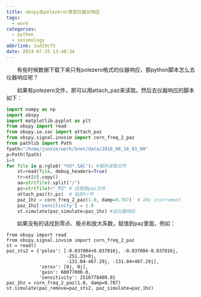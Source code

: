 ```yaml
---
title: obspy去polezeror类型仪器仪响应
tags:
  - work
categories:
  - python
  - seismology
abbrlink: 3ad19c75
date: 2024-07-25 13:40:34
---
```

&emsp;&emsp;有些时候数据下载下来只有polezero格式的仪器响应，那python脚本怎么去仪器响应呢？
<!--less-->
&emsp;&emsp;如果有polezero文件，那可以用attach_paz来读取。然后去仪器响应的脚本如下：
```python
import numpy as np
import obspy
import matplotlib.pyplot as plt
from obspy import read
from obspy.io.sac import attach_paz
from obspy.signal.invsim import corn_freq_2_paz
from pathlib import Path
fpath="/home/junxie/work/Snet/data/2016_08_16_01_00"
p=Path(fpath)
i=0
for file in p.rglob('*VX*.SAC'): #循环读取文件
    st=read(file, debug_headers=True)
    tr=st[0].copy()
    aa=str(file).split("/")
    pz=str(file)+"_PZ" # 这就是paz文件
    attach_paz(tr,pz)  # 贴到tr中
    paz_1hz = corn_freq_2_paz(1.0, damp=0.707)  # 1Hz instrument
    paz_1hz['sensitivity'] = 1.0
    st.simulate(paz_simulate=paz_1hz) #去仪器响应
```
&emsp;&emsp;如果没有的话找到零点、极点和放大系数，赋值到paz里面，例如：
```
from obspy import read
from obspy.signal.invsim import corn_freq_2_paz
st = read()
paz_sts2 = {'poles': [-0.037004+0.037016j, -0.037004-0.037016j,
                      -251.33+0j,
                      -131.04-467.29j, -131.04+467.29j],
            'zeros': [0j, 0j],
            'gain': 60077000.0,
            'sensitivity': 2516778400.0}
paz_1hz = corn_freq_2_paz(1.0, damp=0.707)
st.simulate(paz_remove=paz_sts2, paz_simulate=paz_1hz)
```
